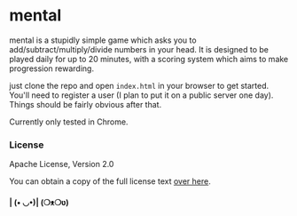# mental

mental is a stupidly simple game which asks you to add/subtract/multiply/divide numbers in your head. It is designed to be played daily for up to 20 minutes, with a scoring system which aims to make progression rewarding.

just clone the repo and open `index.html` in your browser to get started. You'll need to register a user (I plan to put it on a public server one day). Things should be fairly obvious after that.

Currently only tested in Chrome.

### License

Apache License, Version 2.0

You can obtain a copy of the full license text [over here](http://www.apache.org/licenses/LICENSE-2.0.html).


#### | (• ◡•)| (❍ᴥ❍ʋ)
